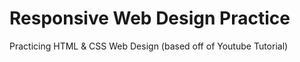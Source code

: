 # Responsive Web Design Practice
Practicing HTML &amp; CSS Web Design (based off of Youtube Tutorial)
